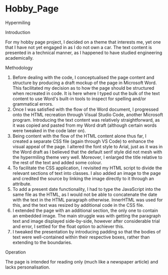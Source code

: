 # Hobby_Page
Hypermiling


Introduction

For my hobby page project, I decided on a theme that interests me, yet one that I have not yet engaged in as I do not own a car.
The text content is presented in a technical manner, as I happened to have studied engineering academically.


Methodology

1. Before dealing with the code, I conceptualised the page content and structure by producing a draft mockup of the page in Microsoft Word. This facilitated my    decision as to how the page should be structured when recreated in code.
   It is here where I typed out the bulk of the text content to use Word's built-in tools to inspect for spelling and/or grammatical errors.
2. Once I was satisfied with the flow of the Word document, I progressed onto the HTML recreation through Visual Studio Code, another Microsoft program.            Introducing the text content was relatively straightforward, as it was copied and pasted from my Word draft (although certain words were tweaked in the 
   code later on).
3. Being content with the flow of the HTML content alone thus far, I created a separate CSS file (again through VS Code) to enhance the visual appeal of the        page. I altered the font style to Arial, just as it was in the Word draft as I believed that the default serif style did not mesh with the hypermiling theme    very well. Moreover, I enlarged the title relative to the rest of the text and added some colour.
4. To facilitate the CSS application, I revisited my HTML script to divide the relevant sections of text into classes. I also added an image to the page and
   credited the source by linking the image directly to it through an <href> attribute.
5. To add a present date functionality, I had to type the JavaScript into the same file as the HTML, as I would not be able to concatenate the date with the        text in the HTML paragraph otherwise. InnerHTML was used for this, and the text was resized by additional code in the CSS file.
6. I extended the page with an additional section, the only one to contain an embedded image. The main struggle was with getting the paragraph text and image      displayed side-by-side, however after considerable trial and error, I settled for the float option to achiever this.
7. I tweaked the presentation by introducing padding so that the bodies of text were well-contained within their respective boxes, rather than extending to the    boundaries.


Operation

The page is intended for reading only (much like a newspaper article) and lacks personalisation.
